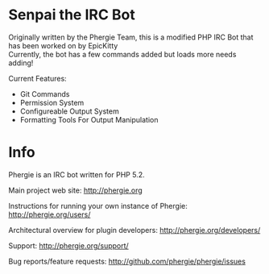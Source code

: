 Senpai the IRC Bot
=================

Originally written by the Phergie Team, this is a modified PHP IRC Bot that has been worked on by EpicKitty  
Currently, the bot has a few commands added but loads more needs adding!

Current Features:
 - Git Commands
 - Permission System
 - Configureable Output System
 - Formatting Tools For Output Manipulation

Info
=====

Phergie is an IRC bot written for PHP 5.2.  

Main project web site: http://phergie.org  

Instructions for running your own instance of Phergie: http://phergie.org/users/  

Architectural overview for plugin developers: http://phergie.org/developers/  

Support: http://phergie.org/support/  

Bug reports/feature requests: http://github.com/phergie/phergie/issues  
